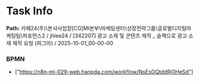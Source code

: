 # Task Info

**Path:** 카페24(주)\본사사업장\[CG]MI본부\마케팅센터\성장전략그룹\글로벌디지털마케팅팀\퍼포먼스2 / jhlee24 / [342207] 광고 소재 및 콘텐츠 제작 _ 슬랙으로 광고 소재 제작 요청 (피그마) / 2025-10-01_00-00-00

### BPMN
- ["https://n8n-mi-029-web.hanpda.com/workflow/NsEsOQtddRj0HeSd"]

